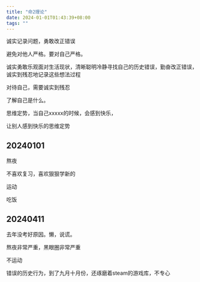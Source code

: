 ```yaml
---
title: "命2理论"
date: 2024-01-01T01:43:39+08:00
tags: ""
---
```


诚实记录问题，勇敢改正错误

避免对他人严格。要对自己严格。

诚实勇敢乐观面对生活现状，清晰聪明冷静寻找自己的历史错误，勤奋改正错误，诚实到残忍地记录这些想法过程

对待自己，需要诚实到残忍

了解自己是什么。

思维定势，当自己xxxxx的时候，会感到快乐，

让别人感到快乐的思维定势

## 20240101

熬夜

不喜欢复习，喜欢狠狠学新的

运动

吃饭

## 20240411

去年没考好原因。懒，说谎。

熬夜非常严重，黑眼圈非常严重

不运动

错误的历史行为，到了九月十月份，还琢磨着steam的游戏库，不专心